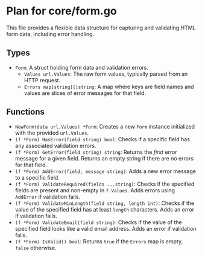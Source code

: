 # Plan for core/form.go

This file provides a flexible data structure for capturing and validating HTML form data, including error handling.

## Types

- `Form`: A struct holding form data and validation errors.
    - `Values url.Values`: The raw form values, typically parsed from an HTTP request.
    - `Errors map[string][]string`: A map where keys are field names and values are slices of error messages for that field.

## Functions

- `NewForm(data url.Values) *Form`: Creates a new `Form` instance initialized with the provided `url.Values`.
- `(f *Form) HasError(field string) bool`: Checks if a specific field has any associated validation errors.
- `(f *Form) GetError(field string) string`: Returns the *first* error message for a given field. Returns an empty string if there are no errors for that field.
- `(f *Form) AddError(field, message string)`: Adds a new error message to a specific field.
- `(f *Form) ValidateRequired(fields ...string)`: Checks if the specified fields are present and non-empty in `f.Values`. Adds errors using `AddError` if validation fails.
- `(f *Form) ValidateMinLength(field string, length int)`: Checks if the value of the specified field has at least `length` characters. Adds an error if validation fails.
- `(f *Form) ValidateEmail(field string)`: Checks if the value of the specified field looks like a valid email address. Adds an error if validation fails.
- `(f *Form) IsValid() bool`: Returns `true` if the `Errors` map is empty, `false` otherwise.
